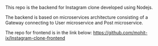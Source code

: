 This repo is the backend for Instagram clone developed using Nodejs.

The backend is based on microservices architecture consisting of a Gateway connecting to User microservice and Post microservice.

The repo for frontend is in the link below:
https://github.com/mohit-ix/Instagram-clone-frontend
